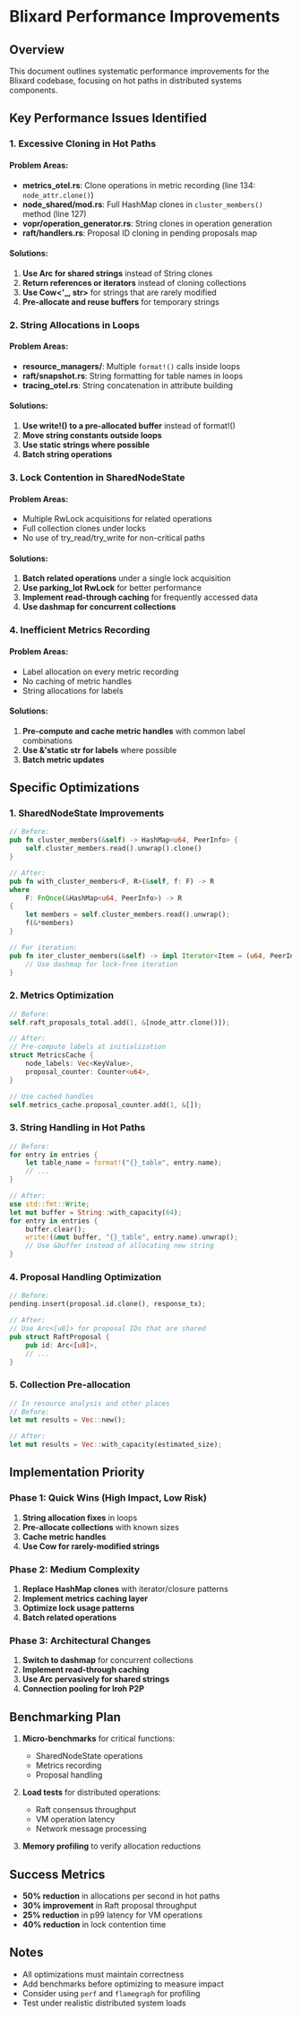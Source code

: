 # Blixard Performance Improvements

## Overview

This document outlines systematic performance improvements for the Blixard codebase, focusing on hot paths in distributed systems components.

## Key Performance Issues Identified

### 1. Excessive Cloning in Hot Paths

#### Problem Areas:
- **metrics_otel.rs**: Clone operations in metric recording (line 134: `node_attr.clone()`)
- **node_shared/mod.rs**: Full HashMap clones in `cluster_members()` method (line 127)
- **vopr/operation_generator.rs**: String clones in operation generation
- **raft/handlers.rs**: Proposal ID cloning in pending proposals map

#### Solutions:
1. **Use Arc<str> for shared strings** instead of String clones
2. **Return references or iterators** instead of cloning collections
3. **Use Cow<'_, str>** for strings that are rarely modified
4. **Pre-allocate and reuse buffers** for temporary strings

### 2. String Allocations in Loops

#### Problem Areas:
- **resource_managers/**: Multiple `format!()` calls inside loops
- **raft/snapshot.rs**: String formatting for table names in loops
- **tracing_otel.rs**: String concatenation in attribute building

#### Solutions:
1. **Use write!() to a pre-allocated buffer** instead of format!()
2. **Move string constants outside loops**
3. **Use static strings where possible**
4. **Batch string operations**

### 3. Lock Contention in SharedNodeState

#### Problem Areas:
- Multiple RwLock acquisitions for related operations
- Full collection clones under locks
- No use of try_read/try_write for non-critical paths

#### Solutions:
1. **Batch related operations** under a single lock acquisition
2. **Use parking_lot RwLock** for better performance
3. **Implement read-through caching** for frequently accessed data
4. **Use dashmap for concurrent collections**

### 4. Inefficient Metrics Recording

#### Problem Areas:
- Label allocation on every metric recording
- No caching of metric handles
- String allocations for labels

#### Solutions:
1. **Pre-compute and cache metric handles** with common label combinations
2. **Use &'static str for labels** where possible
3. **Batch metric updates**

## Specific Optimizations

### 1. SharedNodeState Improvements

```rust
// Before: 
pub fn cluster_members(&self) -> HashMap<u64, PeerInfo> {
    self.cluster_members.read().unwrap().clone()
}

// After:
pub fn with_cluster_members<F, R>(&self, f: F) -> R 
where 
    F: FnOnce(&HashMap<u64, PeerInfo>) -> R
{
    let members = self.cluster_members.read().unwrap();
    f(&*members)
}

// For iteration:
pub fn iter_cluster_members(&self) -> impl Iterator<Item = (u64, PeerInfo)> + '_ {
    // Use dashmap for lock-free iteration
}
```

### 2. Metrics Optimization

```rust
// Before:
self.raft_proposals_total.add(1, &[node_attr.clone()]);

// After:
// Pre-compute labels at initialization
struct MetricsCache {
    node_labels: Vec<KeyValue>,
    proposal_counter: Counter<u64>,
}

// Use cached handles
self.metrics_cache.proposal_counter.add(1, &[]);
```

### 3. String Handling in Hot Paths

```rust
// Before:
for entry in entries {
    let table_name = format!("{}_table", entry.name);
    // ...
}

// After:
use std::fmt::Write;
let mut buffer = String::with_capacity(64);
for entry in entries {
    buffer.clear();
    write!(&mut buffer, "{}_table", entry.name).unwrap();
    // Use &buffer instead of allocating new string
}
```

### 4. Proposal Handling Optimization

```rust
// Before:
pending.insert(proposal.id.clone(), response_tx);

// After:
// Use Arc<[u8]> for proposal IDs that are shared
pub struct RaftProposal {
    pub id: Arc<[u8]>,
    // ...
}
```

### 5. Collection Pre-allocation

```rust
// In resource analysis and other places
// Before:
let mut results = Vec::new();

// After:
let mut results = Vec::with_capacity(estimated_size);
```

## Implementation Priority

### Phase 1: Quick Wins (High Impact, Low Risk)
1. **String allocation fixes** in loops
2. **Pre-allocate collections** with known sizes
3. **Cache metric handles**
4. **Use Cow<str> for rarely-modified strings**

### Phase 2: Medium Complexity
1. **Replace HashMap clones** with iterator/closure patterns
2. **Implement metrics caching layer**
3. **Optimize lock usage patterns**
4. **Batch related operations**

### Phase 3: Architectural Changes
1. **Switch to dashmap** for concurrent collections
2. **Implement read-through caching**
3. **Use Arc<str> pervasively for shared strings**
4. **Connection pooling for Iroh P2P**

## Benchmarking Plan

1. **Micro-benchmarks** for critical functions:
   - SharedNodeState operations
   - Metrics recording
   - Proposal handling
   
2. **Load tests** for distributed operations:
   - Raft consensus throughput
   - VM operation latency
   - Network message processing

3. **Memory profiling** to verify allocation reductions

## Success Metrics

- **50% reduction** in allocations per second in hot paths
- **30% improvement** in Raft proposal throughput
- **25% reduction** in p99 latency for VM operations
- **40% reduction** in lock contention time

## Notes

- All optimizations must maintain correctness
- Add benchmarks before optimizing to measure impact
- Consider using `perf` and `flamegraph` for profiling
- Test under realistic distributed system loads